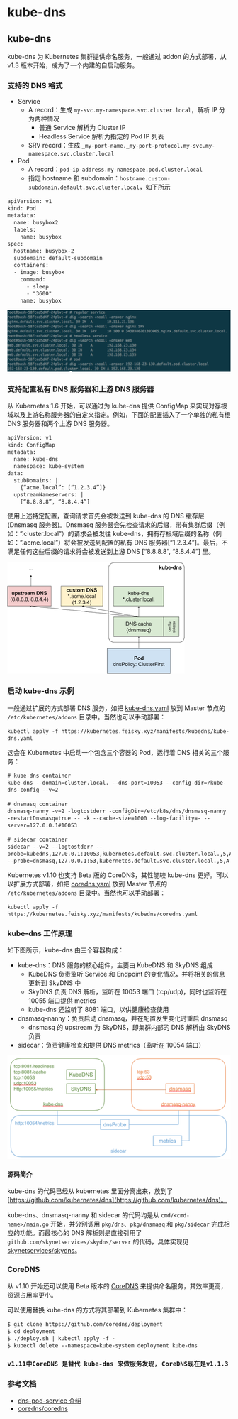 # kube-dns

## kube-dns <a id="kube-dns"></a>

kube-dns 为 Kubernetes 集群提供命名服务，一般通过 addon 的方式部署，从 v1.3 版本开始，成为了一个内建的自启动服务。

### 支持的 DNS 格式 <a id="&#x652F;&#x6301;&#x7684;-dns-&#x683C;&#x5F0F;"></a>

* Service
  * A record：生成 `my-svc.my-namespace.svc.cluster.local`，解析 IP 分为两种情况
    * 普通 Service 解析为 Cluster IP
    * Headless Service 解析为指定的 Pod IP 列表
  * SRV record：生成 `_my-port-name._my-port-protocol.my-svc.my-namespace.svc.cluster.local`
* Pod
  * A record：`pod-ip-address.my-namespace.pod.cluster.local`
  * 指定 hostname 和 subdomain：`hostname.custom-subdomain.default.svc.cluster.local`，如下所示

```text
apiVersion: v1
kind: Pod
metadata:
  name: busybox2
  labels:
    name: busybox
spec:
  hostname: busybox-2
  subdomain: default-subdomain
  containers:
  - image: busybox
    command:
      - sleep
      - "3600"
    name: busybox
```

![](../../.gitbook/assets/image%20%2873%29.png)

### 支持配置私有 DNS 服务器和上游 DNS 服务器 <a id="&#x652F;&#x6301;&#x914D;&#x7F6E;&#x79C1;&#x6709;-dns-&#x670D;&#x52A1;&#x5668;&#x548C;&#x4E0A;&#x6E38;-dns-&#x670D;&#x52A1;&#x5668;"></a>

从 Kubernetes 1.6 开始，可以通过为 kube-dns 提供 ConfigMap 来实现对存根域以及上游名称服务器的自定义指定。例如，下面的配置插入了一个单独的私有根 DNS 服务器和两个上游 DNS 服务器。

```text
apiVersion: v1
kind: ConfigMap
metadata:
  name: kube-dns
  namespace: kube-system
data:
  stubDomains: |
    {“acme.local”: [“1.2.3.4”]}
  upstreamNameservers: |
    [“8.8.8.8”, “8.8.4.4”]
```

使用上述特定配置，查询请求首先会被发送到 kube-dns 的 DNS 缓存层 \(Dnsmasq 服务器\)。Dnsmasq 服务器会先检查请求的后缀，带有集群后缀（例如：”.cluster.local”）的请求会被发往 kube-dns，拥有存根域后缀的名称（例如：”.acme.local”）将会被发送到配置的私有 DNS 服务器\[“1.2.3.4”\]。最后，不满足任何这些后缀的请求将会被发送到上游 DNS \[“8.8.8.8”, “8.8.4.4”\] 里。

![](../../.gitbook/assets/image%20%2846%29.png)

### 启动 kube-dns 示例 <a id="&#x542F;&#x52A8;-kube-dns-&#x793A;&#x4F8B;"></a>

一般通过扩展的方式部署 DNS 服务，如把 [kube-dns.yaml](https://kubernetes.feisky.xyz/zh/manifests/kubedns/kube-dns.yaml) 放到 Master 节点的 `/etc/kubernetes/addons` 目录中。当然也可以手动部署：

```text
kubectl apply -f https://kubernetes.feisky.xyz/manifests/kubedns/kube-dns.yaml
```

这会在 Kubernetes 中启动一个包含三个容器的 Pod，运行着 DNS 相关的三个服务：

```text
# kube-dns container
kube-dns --domain=cluster.local. --dns-port=10053 --config-dir=/kube-dns-config --v=2

# dnsmasq container
dnsmasq-nanny -v=2 -logtostderr -configDir=/etc/k8s/dns/dnsmasq-nanny -restartDnsmasq=true -- -k --cache-size=1000 --log-facility=- --server=127.0.0.1#10053

# sidecar container
sidecar --v=2 --logtostderr --probe=kubedns,127.0.0.1:10053,kubernetes.default.svc.cluster.local.,5,A --probe=dnsmasq,127.0.0.1:53,kubernetes.default.svc.cluster.local.,5,A
```

Kubernetes v1.10 也支持 Beta 版的 CoreDNS，其性能较 kube-dns 更好。可以以扩展方式部署，如把 [coredns.yaml](https://kubernetes.feisky.xyz/zh/manifests/kubedns/coredns.yaml) 放到 Master 节点的 `/etc/kubernetes/addons` 目录中。当然也可以手动部署：

```text
kubectl apply -f https://kubernetes.feisky.xyz/manifests/kubedns/coredns.yaml
```

### kube-dns 工作原理 <a id="kube-dns-&#x5DE5;&#x4F5C;&#x539F;&#x7406;"></a>

如下图所示，kube-dns 由三个容器构成：

* kube-dns：DNS 服务的核心组件，主要由 KubeDNS 和 SkyDNS 组成
  * KubeDNS 负责监听 Service 和 Endpoint 的变化情况，并将相关的信息更新到 SkyDNS 中
  * SkyDNS 负责 DNS 解析，监听在 10053 端口 \(tcp/udp\)，同时也监听在 10055 端口提供 metrics
  * kube-dns 还监听了 8081 端口，以供健康检查使用
* dnsmasq-nanny：负责启动 dnsmasq，并在配置发生变化时重启 dnsmasq
  * dnsmasq 的 upstream 为 SkyDNS，即集群内部的 DNS 解析由 SkyDNS 负责
* sidecar：负责健康检查和提供 DNS metrics（监听在 10054 端口）

![](../../.gitbook/assets/image%20%2850%29.png)

#### 源码简介 <a id="&#x6E90;&#x7801;&#x7B80;&#x4ECB;"></a>

kube-dns 的代码已经从 kubernetes 里面分离出来，放到了 [https://github.com/kubernetes/dns](https://github.com/kubernetes/dns)。

kube-dns、dnsmasq-nanny 和 sidecar 的代码均是从 `cmd/<cmd-name>/main.go` 开始，并分别调用 `pkg/dns`、`pkg/dnsmasq` 和 `pkg/sidecar` 完成相应的功能。而最核心的 DNS 解析则是直接引用了 `github.com/skynetservices/skydns/server` 的代码，具体实现见 [skynetservices/skydns](https://github.com/skynetservices/skydns/tree/master/server)。

### CoreDNS <a id="coredns"></a>

从 v1.10 开始还可以使用 Beta 版本的 [CoreDNS](https://coredns.io/) 来提供命名服务，其效率更高，资源占用率更小。

可以使用替换 kube-dns 的方式将其部署到 Kubernetes 集群中：

```text
$ git clone https://github.com/coredns/deployment
$ cd deployment
$ ./deploy.sh | kubectl apply -f -
$ kubectl delete --namespace=kube-system deployment kube-dns
```

### `v1.11中CoreDNS 是替代 kube-dns 来做服务发现, CoreDNS现在是v1.1.3` <a id="&#x53C2;&#x8003;&#x6587;&#x6863;"></a>

### 参考文档 <a id="&#x53C2;&#x8003;&#x6587;&#x6863;"></a>

* [dns-pod-service 介绍](https://kubernetes.io/docs/concepts/services-networking/dns-pod-service/)
* [coredns/coredns](https://github.com/coredns/coredns)

